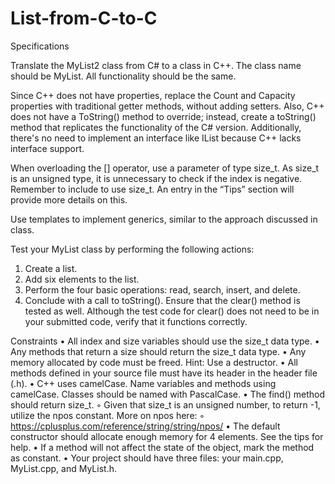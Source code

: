 # List-from-C-to-C

Specifications

Translate the MyList2 class from C# to a class in C++. The class name should be MyList. All
functionality should be the same.

Since C++ does not have properties, replace the Count and Capacity properties with traditional
getter methods, without adding setters. Also, C++ does not have a ToString() method to override;
instead, create a toString() method that replicates the functionality of the C# version. Additionally,
there's no need to implement an interface like IList<T> because C++ lacks interface support.

When overloading the [] operator, use a parameter of type size_t. As size_t is an unsigned type, it
is unnecessary to check if the index is negative. Remember to include <iostream> to use size_t. An
entry in the “Tips” section will provide more details on this.

Use templates to implement generics, similar to the approach discussed in class.

Test your MyList class by performing the following actions:
1. Create a list.
2. Add six elements to the list.
3. Perform the four basic operations: read, search, insert, and delete.
4. Conclude with a call to toString().
Ensure that the clear() method is tested as well. Although the test code for clear() does not need
to be in your submitted code, verify that it functions correctly.

Constraints
• All index and size variables should use the size_t data type.
• Any methods that return a size should return the size_t data type.
• Any memory allocated by code must be freed. Hint: Use a destructor.
• All methods defined in your source file must have its header in the header file (.h).
• C++ uses camelCase. Name variables and methods using camelCase. Classes should be named
with PascalCase.
• The find() method should return size_t.
◦ Given that size_t is an unsigned number, to return -1, utilize the npos constant. More on
npos here:
◦ https://cplusplus.com/reference/string/string/npos/
• The default constructor should allocate enough memory for 4 elements. See the tips for help.
• If a method will not affect the state of the object, mark the method as constant.
• Your project should have three files: your main.cpp, MyList.cpp, and MyList.h.
